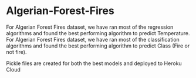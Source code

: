 # Algerian-Forest-Fires
For Algerian Forest Fires dataset, we have ran most of the regression algorithms and found the best performing algorithm to predict Temperature.
For Algerian Forest Fires dataset, we have ran most of the classification algorithms and found the best performing algorithm to predict Class (Fire or not fire).

Pickle files are created for both the best models and deployed to Heroku Cloud
